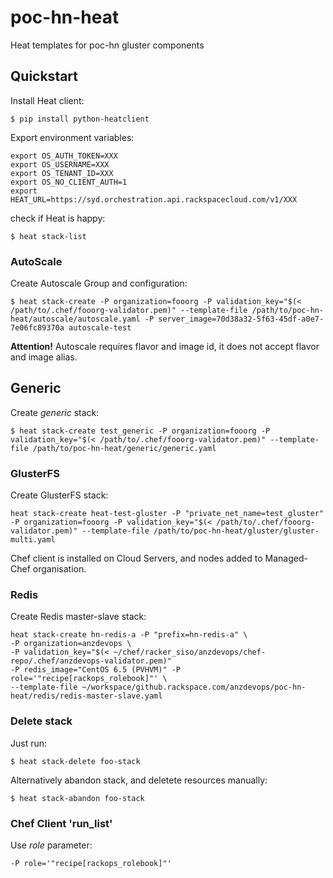 poc-hn-heat
===========

Heat templates for poc-hn gluster components

## Quickstart

Install Heat client:

```
$ pip install python-heatclient
```

Export environment variables:

```
export OS_AUTH_TOKEN=XXX
export OS_USERNAME=XXX
export OS_TENANT_ID=XXX
export OS_NO_CLIENT_AUTH=1
export HEAT_URL=https://syd.orchestration.api.rackspacecloud.com/v1/XXX
```

check if Heat is happy:

```
$ heat stack-list
```

### AutoScale

Create Autoscale Group and configuration:

```
$ heat stack-create -P organization=fooorg -P validation_key="$(< /path/to/.chef/fooorg-validator.pem)" --template-file /path/to/poc-hn-heat/autoscale/autoscale.yaml -P server_image=70d38a32-5f63-45df-a0e7-7e06fc89370a autoscale-test
```

**Attention!** Autoscale requires flavor and image id, it does not accept flavor
and image alias.

## Generic

Create *generic* stack:

```
$ heat stack-create test_generic -P organization=fooorg -P validation_key="$(< /path/to/.chef/fooorg-validator.pem)" --template-file /path/to/poc-hn-heat/generic/generic.yaml
```

### GlusterFS

Create GlusterFS stack:

```
heat stack-create heat-test-gluster -P "private_net_name=test_gluster" -P organization=fooorg -P validation_key="$(< /path/to/.chef/fooorg-validator.pem)" --template-file /path/to/poc-hn-heat/gluster/gluster-multi.yaml
```

Chef client is installed on Cloud Servers, and nodes added to Managed-Chef organisation.

### Redis

Create Redis master-slave stack:

```
heat stack-create hn-redis-a -P "prefix=hn-redis-a" \
-P organization=anzdevops \
-P validation_key="$(< ~/chef/racker_siso/anzdevops/chef-repo/.chef/anzdevops-validator.pem)"
-P redis_image="CentOS 6.5 (PVHVM)" -P role='"recipe[rackops_rolebook]"' \
--template-file ~/workspace/github.rackspace.com/anzdevops/poc-hn-heat/redis/redis-master-slave.yaml
```

### Delete stack

Just run:

```
$ heat stack-delete foo-stack
```

Alternatively abandon stack, and deletete resources manually:

```
$ heat stack-abandon foo-stack
```

### Chef Client 'run_list'

Use *role* parameter:

```
-P role='"recipe[rackops_rolebook]"'
```
